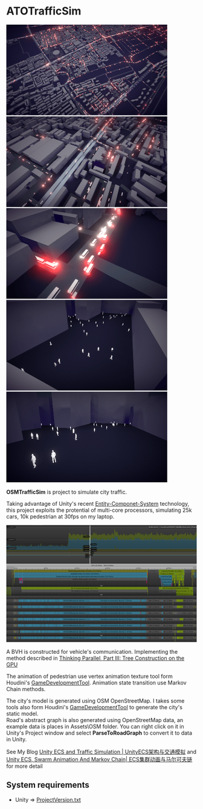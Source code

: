 ATOTrafficSim
========

![gif](Recordings/gif_animation_001.gif)
![gif](Recordings/gif_animation_002.gif)
![gif](Recordings/gif_animation_003.gif)
![gif](Recordings/gif_animation_005.gif)
![gif](Recordings/gif_animation_007.gif)

**OSMTrafficSim** is project to simulate city traffic. 

Taking advantage of Unity's recent [Entity-Componet-System](https://github.com/Unity-Technologies/EntityComponentSystemSamples) technology, this project exploits the protential of multi-core processors, simulating 25k cars, 10k pedestrian at 30fps on my laptop.

![profile](Recordings/profile.png)

A BVH is constructed for vehicle's communication. Implementing the method described in [Thinking Parallel, Part III: Tree Construction on the GPU](https://devblogs.nvidia.com/thinking-parallel-part-iii-tree-construction-gpu/)

The animation of pedestrian use vertex animation texture tool form Houdini's [GameDevelopmentTool](https://github.com/sideeffects/GameDevelopmentToolset). Animation state transition use Markov Chain methods.

The city's model is generated using OSM OpenStreetMap. I takes some tools also form Houdini's [GameDevelopmentTool](https://github.com/sideeffects/GameDevelopmentToolset) to generate the city's static model.     
Road's abstract graph is also generated using OpenStreetMap data, an example data is places in Assets\OSM folder. You can right click on it in Unity's Project window and select **ParseToRoadGraph** to convert it to data in Unity.

See My Blog [Unity ECS and Traffic Simulation | UnityECS架构与交通模拟](http://ma-yidong.com/2018/11/04/unity-ecs-and-traffic-simulation/) and [Unity ECS, Swarm Animation And Markov Chain| ECS集群动画与马尔可夫链](http://ma-yidong.com/2018/11/24/unity-ecs-swarm-animation-and-markov-chain/)for more detail

System requirements
-------------------

- Unity => [ProjectVersion.txt](https://github.com/maajor/OSMTrafficSim/blob/master/ProjectSettings/ProjectVersion.txt)
